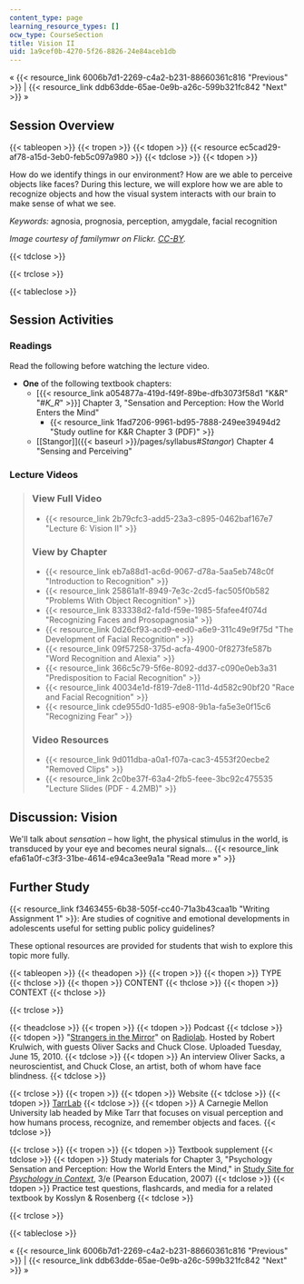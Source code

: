 ```yaml
---
content_type: page
learning_resource_types: []
ocw_type: CourseSection
title: Vision II
uid: 1a9cef0b-4270-5f26-8826-24e84aceb1db
---
```


« {{< resource_link 6006b7d1-2269-c4a2-b231-88660361c816 "Previous" >}} | {{< resource_link ddb63dde-65ae-0e9b-a26c-599b321fc842 "Next" >}} »

Session Overview
----------------

{{< tableopen >}}
{{< tropen >}}
{{< tdopen >}}
{{< resource ec5cad29-af78-a15d-3eb0-feb5c097a980 >}}
{{< tdclose >}}
{{< tdopen >}}


How do we identify things in our environment? How are we able to perceive objects like faces? During this lecture, we will explore how we are able to recognize objects and how the visual system interacts with our brain to make sense of what we see.

_Keywords:_ agnosia, prognosia, perception, amygdale, facial recognition

_Image courtesy of familymwr on Flickr. [CC-BY](http://creativecommons.org/licenses/by/2.0/deed.en)._


{{< tdclose >}}

{{< trclose >}}

{{< tableclose >}}

Session Activities
------------------

### Readings

Read the following before watching the lecture video.

*   **One** of the following textbook chapters:
    *   \[{{< resource_link a054877a-419d-f49f-89be-dfb3073f58d1 "K&R" "#_K_R_" >}}\] Chapter 3, "Sensation and Perception: How the World Enters the Mind"
        *   {{< resource_link 1fad7206-9961-bd95-7888-249ee39494d2 "Study outline for K&R Chapter 3 (PDF)" >}}
    *   [\[Stangor\]]({{< baseurl >}}/pages/syllabus#_Stangor_) Chapter 4 "Sensing and Perceiving"

### Lecture Videos

> ### View Full Video
> 
> *   {{< resource_link 2b79cfc3-add5-23a3-c895-0462baf167e7 "Lecture 6: Vision II" >}}
> 
> ### View by Chapter
> 
> *   {{< resource_link eb7a88d1-ac6d-9067-d78a-5aa5eb748c0f "Introduction to Recognition" >}}
> *   {{< resource_link 25861a1f-8949-7e3c-2cd5-fac505f0b582 "Problems With Object Recognition" >}}
> *   {{< resource_link 833338d2-fa1d-f59e-1985-5fafee4f074d "Recognizing Faces and Prosopagnosia" >}}
> *   {{< resource_link 0d26cf93-acd9-eed0-a6e9-311c49e9f75d "The Development of Facial Recognition" >}}
> *   {{< resource_link 09f57258-375d-acfa-4900-0f8273fe587b "Word Recognition and Alexia" >}}
> *   {{< resource_link 366c5c79-5f6e-8092-dd37-c090e0eb3a31 "Predisposition to Facial Recognition" >}}
> *   {{< resource_link 40034e1d-f819-7de8-111d-4d582c90bf20 "Race and Facial Recognition" >}}
> *   {{< resource_link cde955d0-1d85-e908-9b1a-fa5e3e0f15c6 "Recognizing Fear" >}}
> 
> ### Video Resources
> 
> *   {{< resource_link 9d011dba-a0a1-f07a-cac3-4553f20ecbe2 "Removed Clips" >}}
> *   {{< resource_link 2c0be37f-63a4-2fb5-feee-3bc92c475535 "Lecture Slides (PDF - 4.2MB)" >}}

Discussion: Vision
------------------

We'll talk about _sensation_ – how light, the physical stimulus in the world, is transduced by your eye and becomes neural signals… {{< resource_link efa61a0f-c3f3-31be-4614-e94ca3ee9a1a "Read more »" >}}

Further Study
-------------

{{< resource_link f3463455-6b38-505f-cc40-71a3b43caa1b "Writing Assignment 1" >}}: Are studies of cognitive and emotional developments in adolescents useful for setting public policy guidelines?

These optional resources are provided for students that wish to explore this topic more fully.

{{< tableopen >}}
{{< theadopen >}}
{{< tropen >}}
{{< thopen >}}
TYPE
{{< thclose >}}
{{< thopen >}}
CONTENT
{{< thclose >}}
{{< thopen >}}
CONTEXT
{{< thclose >}}

{{< trclose >}}

{{< theadclose >}}
{{< tropen >}}
{{< tdopen >}}
Podcast
{{< tdclose >}}
{{< tdopen >}}
"[Strangers in the Mirror](http://www.radiolab.org/blogs/radiolab-blog/2010/jun/15/strangers-in-the-mirror/)" on [Radiolab](http://www.radiolab.org/). Hosted by Robert Krulwich, with guests Oliver Sacks and Chuck Close. Uploaded Tuesday, June 15, 2010.
{{< tdclose >}}
{{< tdopen >}}
An interview Oliver Sacks, a neuroscientist, and Chuck Close, an artist, both of whom have face blindness.
{{< tdclose >}}

{{< trclose >}}
{{< tropen >}}
{{< tdopen >}}
Website
{{< tdclose >}}
{{< tdopen >}}
[TarrLab](http://tarrlab.cnbc.cmu.edu/)
{{< tdclose >}}
{{< tdopen >}}
A Carnegie Mellon University lab headed by Mike Tarr that focuses on visual perception and how humans process, recognize, and remember objects and faces.
{{< tdclose >}}

{{< trclose >}}
{{< tropen >}}
{{< tdopen >}}
Textbook supplement
{{< tdclose >}}
{{< tdopen >}}
Study materials for Chapter 3, "Psychology Sensation and Perception: How the World Enters the Mind," in [Study Site for _Psychology in Context_](http://www.pearsonhighered.com/educator/product/Fundamentals-of-Psychology-in-Context/9780205507573.page), 3/e (Pearson Education, 2007)
{{< tdclose >}}
{{< tdopen >}}
Practice test questions, flashcards, and media for a related textbook by Kosslyn & Rosenberg
{{< tdclose >}}

{{< trclose >}}

{{< tableclose >}}

« {{< resource_link 6006b7d1-2269-c4a2-b231-88660361c816 "Previous" >}} | {{< resource_link ddb63dde-65ae-0e9b-a26c-599b321fc842 "Next" >}} »